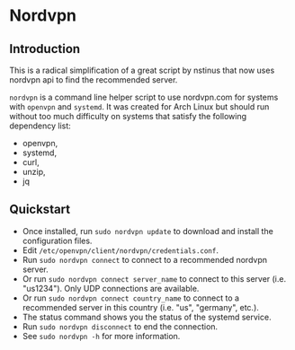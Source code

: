 Nordvpn
=======

Introduction
------------

This is a radical simplification of a great script by nstinus
that now uses nordvpn api to find the recommended server.

`nordvpn` is a command line helper script to use nordvpn.com for
systems with `openvpn` and `systemd`.
It was created for Arch Linux but should run without too much
difficulty on systems that satisfy the following dependency list:
- openvpn,
- systemd,
- curl,
- unzip,
- jq

Quickstart
----------

- Once installed, run `sudo nordvpn update` to download and install the
configuration files.
- Edit `/etc/openvpn/client/nordvpn/credentials.conf`.
- Run `sudo nordvpn connect` to connect to a recommended nordvpn server.
- Or run `sudo nordvpn connect server_name` to connect to this server 
(i.e. "us1234"). Only UDP connections are available.
- Or run `sudo nordvpn connect country_name` to connect to a recommended
server in this country (i.e. "us", "germany", etc.).
- The status command shows you the status of the systemd service.
- Run `sudo nordvpn disconnect` to end the connection.
- See `sudo nordvpn -h` for more information.
